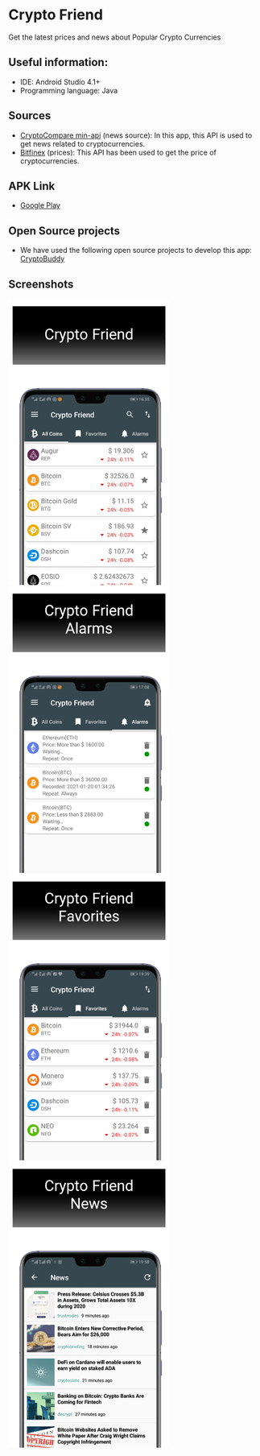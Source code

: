 # Crypto Friend
Get the latest prices and news about Popular Crypto Currencies

## Useful information:
* IDE: Android Studio 4.1+
* Programming language: Java

## Sources
* [CryptoCompare min-api](https://min-api.cryptocompare.com/) (news source): In this app, this API  is used to get news related to cryptocurrencies.
* [Bitfinex](https://docs.bitfinex.com/) (prices): This API has been used to get the price of cryptocurrencies.

## APK Link
* [Google Play](https://play.google.com/store/apps/details?id=com.ham3da.cryptofreind)

## Open Source projects
* We have used the following open source projects to develop this app:<br>
[CryptoBuddy](https://github.com/Patchett/CryptoBuddy)


## Screenshots
<p>
<img width="320" src="screen-01.png"><br>
<img width="320" src="screen-02.png"><br>
<img width="320" src="screen-03.png"><br>
<img width="320" src="screen-04.png">
</p>

